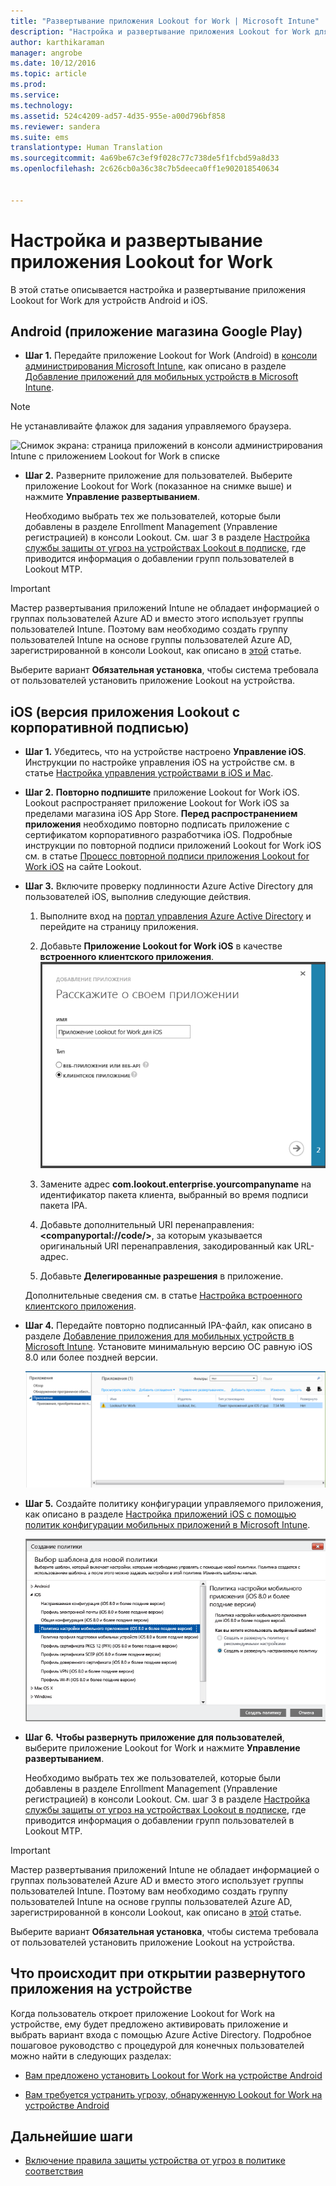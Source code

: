 ```yaml
---
title: "Развертывание приложения Lookout for Work | Microsoft Intune"
description: "Настройка и развертывание приложения Lookout for Work для Android."
author: karthikaraman
manager: angrobe
ms.date: 10/12/2016
ms.topic: article
ms.prod: 
ms.service: 
ms.technology: 
ms.assetid: 524c4209-ad57-4d35-955e-a00d796bf858
ms.reviewer: sandera
ms.suite: ems
translationtype: Human Translation
ms.sourcegitcommit: 4a69be67c3ef9f028c77c738de5f1fcbd59a8d33
ms.openlocfilehash: 2c626cb0a36c38c7b5deeca0ff1e902018540634


---
```


# Настройка и развертывание приложения Lookout for Work
В этой статье описывается настройка и развертывание приложения Lookout for Work для устройств Android и iOS.

## Android (приложение магазина Google Play)

* **Шаг 1.** Передайте приложение Lookout for Work (Android) в [консоли администрирования Microsoft Intune](https://manage.microsoft.com), как описано в разделе [Добавление приложений для мобильных устройств в Microsoft Intune](https://docs.microsoft.com/en-us/intune/deploy-use/add-apps-for-mobile-devices-in-microsoft-intune).
>[!NOTE]
> Не устанавливайте флажок для задания управляемого браузера.

![Снимок экрана: страница приложений в консоли администрирования Intune с приложением Lookout for Work в списке](../media/mtp/lookout-app-listed-intune-console.png)

* **Шаг 2.** Разверните приложение для пользователей. Выберите приложение Lookout for Work (показанное на снимке выше) и нажмите **Управление развертыванием**.

  Необходимо выбрать тех же пользователей, которые были добавлены в разделе Enrollment Management (Управление регистрацией) в консоли Lookout.  См. шаг 3 в разделе [Настройка службы защиты от угроз на устройствах Lookout в подписке](set-up-your-subscription-with-lookout-mtp#configure-your-subscription-with-lookout-mtp), где приводится информация о добавлении групп пользователей в Lookout MTP.
>[!IMPORTANT]
> Мастер развертывания приложений Intune не обладает информацией о группах пользователей Azure AD и вместо этого использует группы пользователей Intune. Поэтому вам необходимо создать группу пользователей Intune на основе группы пользователей Azure AD, зарегистрированной в консоли Lookout, как описано в [этой](plan-your-user-and-device-groups.md) статье.

Выберите вариант **Обязательная установка**, чтобы система требовала от пользователей установить приложение Lookout на устройства.


## iOS (версия приложения Lookout с корпоративной подписью)

* **Шаг 1.** Убедитесь, что на устройстве настроено **Управление iOS**. Инструкции по настройке управления iOS на устройстве см. в статье [Настройка управления устройствами в iOS и Mac](set-up-ios-and-mac-management-with-microsoft-intune.md).

* **Шаг 2.** **Повторно подпишите** приложение Lookout for Work iOS. Lookout распространяет приложение Lookout for Work iOS за пределами магазина iOS App Store. **Перед распространением приложения** необходимо повторно подписать приложение с сертификатом корпоративного разработчика iOS. Подробные инструкции по повторной подписи приложений Lookout for Work iOS см. в статье [Процесс повторной подписи приложения Lookout for Work iOS](https://personal.support.lookout.com/hc/en-us/articles/114094038714) на сайте Lookout.


* **Шаг 3.** Включите проверку подлинности Azure Active Directory для пользователей iOS, выполнив следующие действия.
  1.  Выполните вход на [портал управления Azure Active Directory](https://manage.windowsazure.com) и перейдите на страницу приложения.
  2.  Добавьте **Приложение Lookout for Work iOS** в качестве **встроенного клиентского приложения**.
  ![Снимок экрана: диалоговое окно добавления приложений с выбранным параметром встроенного клиентского приложения](../media/mtp/aad-add-app.png)

  3. Замените адрес **com.lookout.enterprise.yourcompanyname** на идентификатор пакета клиента, выбранный во время подписи пакета IPA.
  4.  Добавьте дополнительный URI перенаправления: **&lt;companyportal://code/>**, за которым указывается оригинальный URI перенаправления, закодированный как URL-адрес.
  5.  Добавьте **Делегированные разрешения** в приложение.

  Дополнительные сведения см. в статье [Настройка встроенного клиентского приложения](https://azure.microsoft.com/en-us/documentation/articles/app-service-mobile-how-to-configure-active-directory-authentication/#optional-configure-a-native-client-application).


* **Шаг 4.** Передайте повторно подписанный IPA-файл, как описано в разделе [Добавление приложения для мобильных устройств в Microsoft Intune](https://docs.microsoft.com/en-us/intune/deploy-use/add-apps-for-mobile-devices-in-microsoft-intune). Установите минимальную версию ОС равную iOS 8.0 или более поздней версии.

  ![Снимок экрана: страница приложений в консоли администрирования Intune с приложением Lookout for Work в списке приложений](../media/mtp/ios-app-uploaded-intune.png)

* **Шаг 5.** Создайте политику конфигурации управляемого приложения, как описано в разделе [Настройка приложений iOS с помощью политик конфигурации мобильных приложений в Microsoft Intune](https://docs.microsoft.com/en-us/intune/deploy-use/configure-ios-apps-with-mobile-app-configuration-policies-in-microsoft-intune).

  ![Снимок экрана: мастер создания политики с выбранной политикой конфигурации приложения для iOS 8.0 или более поздней версии](../media/mtp/ios-app-config.png)

* **Шаг 6.** **Чтобы развернуть приложение для пользователей**, выберите приложение Lookout for Work и нажмите **Управление развертыванием**.

  Необходимо выбрать тех же пользователей, которые были добавлены в разделе Enrollment Management (Управление регистрацией) в консоли Lookout.  См. шаг 3 в разделе [Настройка службы защиты от угроз на устройствах Lookout в подписке](set-up-your-subscription-with-lookout-mtp#configure-your-subscription-with-lookout-mtp), где приводится информация о добавлении групп пользователей в Lookout MTP.
>[!IMPORTANT]
> Мастер развертывания приложений Intune не обладает информацией о группах пользователей Azure AD и вместо этого использует группы пользователей Intune. Поэтому вам необходимо создать группу пользователей Intune на основе группы пользователей Azure AD, зарегистрированной в консоли Lookout, как описано в [этой](plan-your-user-and-device-groups.md) статье.

Выберите вариант **Обязательная установка**, чтобы система требовала от пользователей установить приложение Lookout на устройства.

## Что происходит при открытии развернутого приложения на устройстве




Когда пользователь откроет приложение Lookout for Work на устройстве, ему будет предложено активировать приложение и выбрать вариант входа с помощью Azure Active Directory. Подробное пошаговое руководство с процедурой для конечных пользователей можно найти в следующих разделах:

* [Вам предложено установить Lookout for Work на устройстве Android](http://docs.microsoft.com/intune/enduser/you-are-prompted-to-install-lookout-for-work-android)

* [Вам требуется устранить угрозу, обнаруженную Lookout for Work на устройстве Android](http://docs.microsoft.com/intune/enduser/you-need-to-resolve-a-threat-found-by-lookout-for-work-android)

## Дальнейшие шаги
* [Включение правила защиты устройства от угроз в политике соответствия](enable-device-threat-protection-rule-in-compliance-policy.md)



<!--HONumber=Oct16_HO2-->


